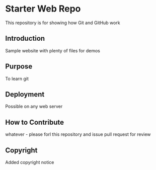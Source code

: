 # Starter Web Repo

This repository is for showing how Git and GitHub work

## Introduction

Sample website with plenty of files for demos

## Purpose

To learn git

## Deployment

Possible on any web server

## How to Contribute

whatever - please forl this repository and issue pull request for review

## Copyright

Added copyright notice
